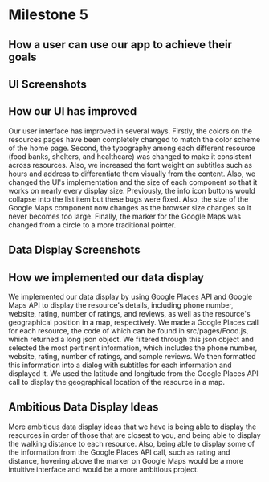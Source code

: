 # Milestone 5

## How a user can use our app to achieve their goals

## UI Screenshots

## How our UI has improved

Our user interface has improved in several ways. Firstly, the colors on the resources pages have been completely changed to match the color scheme of the home page. Second, the typography among each different resource (food banks, shelters, and healthcare) was changed to make it consistent across resources. Also, we increased the font weight on subtitles such as hours and address to differentiate them visually from the content. Also, we changed the UI's implementation and the size of each component so that it works on nearly every display size. Previously, the info icon buttons would collapse into the list item but these bugs were fixed. Also, the size of the Google Maps component now changes as the browser size changes so it never becomes too large. Finally, the marker for the Google Maps was changed from a circle to a more traditional pointer. 

## Data Display Screenshots

## How we implemented our data display

We implemented our data display by using Google Places API and Google Maps API to display the resource's details, including phone number, website, rating, number of ratings, and reviews, as well as the resource's geographical position in a map, respectively. We made a Google Places call for each resource, the code of which can be found in src/pages/Food.js, which returned a long json object. We filtered through this json object and selected the most pertinent information, which includes the phone number, website, rating, number of ratings, and sample reviews. We then formatted this information into a dialog with subtitles for each information and displayed it. We used the latitude and longitude from the Google Places API call to display the geographical location of the resource in a map. 

## Ambitious Data Display Ideas

More ambitious data display ideas that we have is being able to display the resources in order of those that are closest to you, and being able to display the walking distance to each resource. Also, being able to display some of the information from the Google Places API call, such as rating and distance, hovering above the marker on Google Maps would be a more intuitive interface and would be a more ambitious project. 


